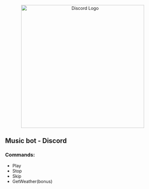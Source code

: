 <p align="center">
  <a href="http://" target="blank"><img src="https://i.postimg.cc/QdpYrgy6/index.png" width="400" alt="Discord Logo" /></a>
</p>

## Music bot - Discord

### Commands:

- Play
- Stop
- Skip 
- GetWeather(bonus)
